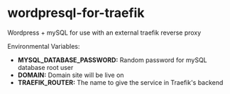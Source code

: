 # wordpresql-for-traefik
Wordpress + mySQL for use with an external traefik reverse proxy

Environmental Variables:<br>
<ul>
<li><strong>MYSQL_DATABASE_PASSWORD:</strong> Random password for mySQL database root user<br></li>
<li><strong>DOMAIN:</strong> Domain site will be live on<br></li>
<li><strong>TRAEFIK_ROUTER:</strong> The name to give the service in Traefik's backend</li>
</ul>

